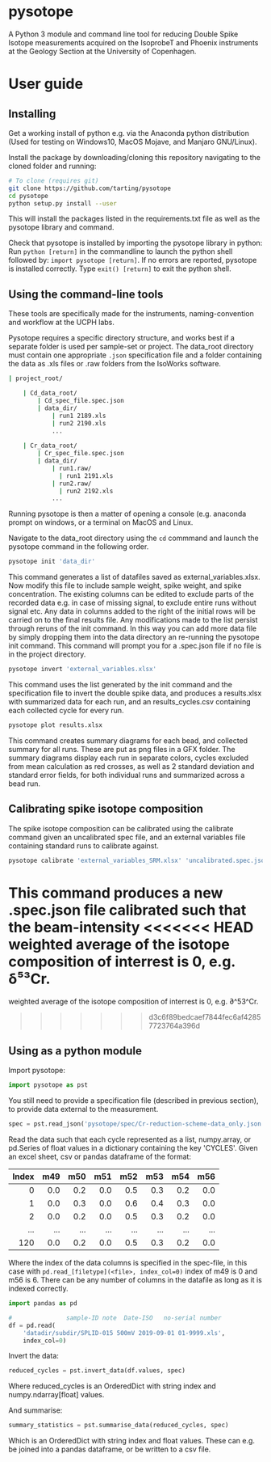 # pysotope

A Python 3 module and command line tool for reducing Double Spike Isotope
measurements acquired on the IsoprobeT and Phoenix instruments at the
Geology Section at the University of Copenhagen. 


# User guide

## Installing

Get a working install of python e.g. via the Anaconda python distribution
(Used for testing on Windows10, MacOS Mojave, and Manjaro GNU/Linux).

Install the package by downloading/cloning this repository navigating to
the cloned folder and running:

```sh
# To clone (requires git)
git clone https://github.com/tarting/pysotope
cd pysotope
python setup.py install --user
```

This will install the packages listed in the requirements.txt file as well
as the pysotope library and command.

Check that pysotope is installed by importing the pysotope library in
python: Run ```python [return]``` in the commandline to launch the python
shell followed by: ```import pysotope [return]```. If no errors are
reported, pysotope is installed correctly. Type ```exit() [return]``` to
exit the python shell.


## Using the command-line tools

These tools are specifically made for the instruments, naming-convention and
workflow at the UCPH labs.

Pysotope requires a specific directory structure, and works best if
a separate folder is used per sample-set or project. The data_root directory
must contain one appropriate `.json` specification file and a folder
containing the data as .xls files or .raw folders from the IsoWorks
software. 

```sh
| project_root/

    | Cd_data_root/
        | Cd_spec_file.spec.json
        | data_dir/
            | run1 2189.xls
            | run2 2190.xls
            ...
            
    | Cr_data_root/
        | Cr_spec_file.spec.json
        | data_dir/
            | run1.raw/
              | run1 2191.xls
            | run2.raw/
              | run2 2192.xls
            ...

```

Running pysotope is then a matter of opening a console (e.g. anaconda
prompt on windows, or a terminal on MacOS and Linux. 

Navigate to the data_root directory using the `cd` commmand and launch the
pysotope command in the following order.

```sh
pysotope init 'data_dir'
```

This command generates a list of datafiles saved as external_variables.xlsx. Now
modify this file to include sample weight, spike weight, and spike concentration.
The existing columns can be edited to exclude parts of the recorded data e.g. in
case of missing signal, to exclude entire runs without signal etc.
Any data in columns added to the right of the initial rows will be carried
on to the final results file. Any modifications made to the list persist
through reruns of the init command. In this way you can add more data file
by simply dropping them into the data directory an re-running the pysotope init
command. This command will prompt you for a .spec.json file if no file is in the
project directory.

```sh
pysotope invert 'external_variables.xlsx'
```

This command uses the list generated by the init command and the specification
file to invert the double spike data, and produces a results.xlsx with summarized
data for each run, and an results_cycles.csv containing each collected cycle for
every run.

```sh
pysotope plot results.xlsx
```

This command creates summary diagrams for each bead, and collected summary
for all runs. These are put as png files in a GFX folder. The summary
diagrams display each run in separate colors, cycles excluded from mean
calculation as red crosses, as well as 2 standard deviation and standard
error fields, for both individual runs and summarized across a bead run.

## Calibrating spike isotope composition

The spike isotope composition can be calibrated using the calibrate command given 
an uncalibrated spec file, and an external variables file containing standard runs
to calibrate against.

```sh
pysotope calibrate 'external_variables_SRM.xlsx' 'uncalibrated.spec.json' 'output.spec.json'
```

This command produces a new .spec.json file calibrated such that the beam-intensity
<<<<<<< HEAD
weighted average of the isotope composition of interrest is 0, e.g. δ⁵³Cr.
=======
weighted average of the isotope composition of interrest is 0, e.g. ∂^53^Cr.
>>>>>>> d3c6f89bedcaef7844fec6af42857723764a396d

## Using as a python module

Import pysotope:
```python
import pysotope as pst
```

You still need to provide a specification file (described in previous
section), to provide data external to the measurement.

```python
spec = pst.read_json('pysotope/spec/Cr-reduction-scheme-data_only.json')
```

Read the data such that each cycle represented as a list, numpy.array, or
pd.Series of float values in a dictionary containing the key 'CYCLES'.
Given an excel sheet, csv or pandas dataframe of the format:

| Index | m49 | m50 | m51 | m52 | m53 | m54 | m56 |
| ----: | --: | --: | --: | --: | --: | --: | --: |
|     0 | 0.0 | 0.2 | 0.0 | 0.5 | 0.3 | 0.2 | 0.0 |
|     1 | 0.0 | 0.3 | 0.0 | 0.6 | 0.4 | 0.3 | 0.0 |
|     2 | 0.0 | 0.2 | 0.0 | 0.5 | 0.3 | 0.2 | 0.0 |
|   ... | ... | ... | ... | ... | ... | ... | ... |
|   120 | 0.0 | 0.2 | 0.0 | 0.5 | 0.3 | 0.2 | 0.0 |

Where the index of the data columns is specified in the spec-file, in
this case with ```pd.read_[filetype](<file>, index_col=0)``` index of m49
is 0 and m56 is 6. There can be any number of columns in the datafile as
long as it is indexed correctly.

```python
import pandas as pd

#               sample-ID note  Date-ISO   no-serial number
df = pd.read(
    'datadir/subdir/SPLID-015 500mV 2019-09-01 01-9999.xls',
    index_col=0)
```

Invert the data:

```python
reduced_cycles = pst.invert_data(df.values, spec)
```

Where reduced_cycles is an OrderedDict with string index and 
numpy.ndarray[float] values.


And summarise:
```python
summary_statistics = pst.summarise_data(reduced_cycles, spec)
```

Which is an OrderedDict with string index and float values. These can e.g.
be joined into a pandas dataframe, or be written to a csv file.




